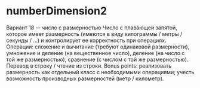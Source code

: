 # numberDimension2
Вариант 18 -- число с размерностью  Число с плавающей запятой, которое имеет размерность (имеются в виду килограммы / метры / секунды / ...) и контролирует ее корректность при операциях.  Операции: сложение и вычитание (требуют одинаковой размерности), умножение и деление (на вещественное число), деление (на число с той же размерностью), сравнение (с числом с той же размерностью). Перевод в строку / чтение из строки.  Bonus points: реализовать размерность как отдельный класс с необходимыми операциями; учесть возможность производных размерностей (метр / километр).
